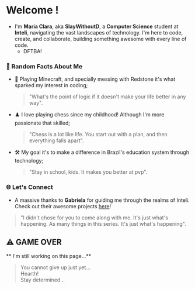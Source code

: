 # Welcome ! 

- I'm **Maria Clara**, aka **SlayWithoutD**, a **Computer Science** student at **Inteli**, navigating the vast landscapes of technology. I'm here to code, create, and collaborate, building something awesome with every line of code. <br />
  -   DFTBA!

### 🏹 Random Facts About Me
- 🌌 Playing Minecraft, and specially messing with Redstone it's what sparked my interest in coding;
  > "What's the point of logic if it doesn't make your life better in any way".
- ♟️ I love playing chess since my childhood! Although I'm more passionate that skilled;
  > "Chess is a lot like life. You start out with a plan, and then everything falls apart".
- 🛠 My goal it's to make a difference in Brazil's education system through technology;
  > "Stay in school, kids. It makes you better at pvp".
  

### 🌐 Let's Connect 


  - A massive thanks to **Gabriela** for guiding me through the realms of Inteli. Check out their awesome projects [here](https://github.com/Gabisilva73)!
  > "I didn't chose for you to come along with me. It's just what's happening. As many things in this series. It's just what's happening".

## ⚠️ GAME OVER
** I'm still working on this page...**
>You cannot give up just yet... <br />
Hearth! <br />
Stay determined...


